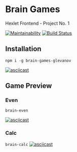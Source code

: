 # Brain Games
Hexlet Frontend - Project No. 1

[![Maintainability](https://api.codeclimate.com/v1/badges/bf5c5f59978bd692fbe5/maintainability)](https://codeclimate.com/github/glevanov/project-lvl1-s388/maintainability)
[![Build Status](https://travis-ci.org/glevanov/project-lvl1-s388.svg?branch=master)](https://travis-ci.org/glevanov/project-lvl1-s388)

## Installation
```npm i -g brain-games-glevanov```

[![asciicast](https://asciinema.org/a/ptlygE3twJbQoJEq0BU7b2ee4.svg)](https://asciinema.org/a/ptlygE3twJbQoJEq0BU7b2ee4)

## Game Preview

### Even
```brain-even```

[![asciicast](https://asciinema.org/a/W6mC5hdjZ8DPBpvr8g7ofaDXY.svg)](https://asciinema.org/a/W6mC5hdjZ8DPBpvr8g7ofaDXY)

### Calc
```brain-calc```
[![asciicast](https://asciinema.org/a/bXzl0WGB85AGSbGIbWyi8M7QB.svg)](https://asciinema.org/a/bXzl0WGB85AGSbGIbWyi8M7QB)
